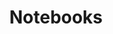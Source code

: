 ---
title: Notebooks
layout: custom-collections
permalink: /nb/
# collection: notebooks
entries_layout: grid
classes: wide
---